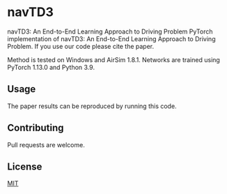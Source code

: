 # navTD3

navTD3: An End-to-End Learning Approach to Driving Problem
PyTorch implementation of navTD3: An End-to-End Learning Approach to Driving Problem. If you use our code please cite the paper.

Method is tested on Windows and AirSim 1.8.1. Networks are trained using PyTorch 1.13.0 and Python 3.9.

## Usage

The paper results can be reproduced by running this code.

## Contributing

Pull requests are welcome.

## License

[MIT](https://choosealicense.com/licenses/mit/)
